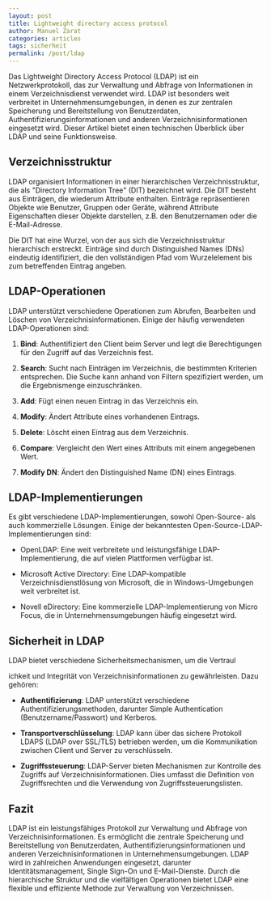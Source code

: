 ```yaml
---
layout: post
title: Lightweight directory access protocol
author: Manuel Zarat
categories: articles
tags: sicherheit
permalink: /post/ldap
---
```


Das Lightweight Directory Access Protocol (LDAP) ist ein Netzwerkprotokoll, das zur Verwaltung und Abfrage von Informationen in einem Verzeichnisdienst verwendet wird. LDAP ist besonders weit verbreitet in Unternehmensumgebungen, in denen es zur zentralen Speicherung und Bereitstellung von Benutzerdaten, Authentifizierungsinformationen und anderen Verzeichnisinformationen eingesetzt wird. Dieser Artikel bietet einen technischen Überblick über LDAP und seine Funktionsweise.

<!--excerpt_separator-->

## Verzeichnisstruktur

LDAP organisiert Informationen in einer hierarchischen Verzeichnisstruktur, die als "Directory Information Tree" (DIT) bezeichnet wird. Die DIT besteht aus Einträgen, die wiederum Attribute enthalten. Einträge repräsentieren Objekte wie Benutzer, Gruppen oder Geräte, während Attribute Eigenschaften dieser Objekte darstellen, z.B. den Benutzernamen oder die E-Mail-Adresse.

Die DIT hat eine Wurzel, von der aus sich die Verzeichnisstruktur hierarchisch erstreckt. Einträge sind durch Distinguished Names (DNs) eindeutig identifiziert, die den vollständigen Pfad vom Wurzelelement bis zum betreffenden Eintrag angeben.

## LDAP-Operationen

LDAP unterstützt verschiedene Operationen zum Abrufen, Bearbeiten und Löschen von Verzeichnisinformationen. Einige der häufig verwendeten LDAP-Operationen sind:

1. **Bind**: Authentifiziert den Client beim Server und legt die Berechtigungen für den Zugriff auf das Verzeichnis fest.

2. **Search**: Sucht nach Einträgen im Verzeichnis, die bestimmten Kriterien entsprechen. Die Suche kann anhand von Filtern spezifiziert werden, um die Ergebnismenge einzuschränken.

3. **Add**: Fügt einen neuen Eintrag in das Verzeichnis ein.

4. **Modify**: Ändert Attribute eines vorhandenen Eintrags.

5. **Delete**: Löscht einen Eintrag aus dem Verzeichnis.

6. **Compare**: Vergleicht den Wert eines Attributs mit einem angegebenen Wert.

7. **Modify DN**: Ändert den Distinguished Name (DN) eines Eintrags.

## LDAP-Implementierungen

Es gibt verschiedene LDAP-Implementierungen, sowohl Open-Source- als auch kommerzielle Lösungen. Einige der bekanntesten Open-Source-LDAP-Implementierungen sind:

- OpenLDAP: Eine weit verbreitete und leistungsfähige LDAP-Implementierung, die auf vielen Plattformen verfügbar ist.

- Microsoft Active Directory: Eine LDAP-kompatible Verzeichnisdienstlösung von Microsoft, die in Windows-Umgebungen weit verbreitet ist.

- Novell eDirectory: Eine kommerzielle LDAP-Implementierung von Micro Focus, die in Unternehmensumgebungen häufig eingesetzt wird.

## Sicherheit in LDAP

LDAP bietet verschiedene Sicherheitsmechanismen, um die Vertraul

ichkeit und Integrität von Verzeichnisinformationen zu gewährleisten. Dazu gehören:

- **Authentifizierung**: LDAP unterstützt verschiedene Authentifizierungsmethoden, darunter Simple Authentication (Benutzername/Passwort) und Kerberos.

- **Transportverschlüsselung**: LDAP kann über das sichere Protokoll LDAPS (LDAP over SSL/TLS) betrieben werden, um die Kommunikation zwischen Client und Server zu verschlüsseln.

- **Zugriffssteuerung**: LDAP-Server bieten Mechanismen zur Kontrolle des Zugriffs auf Verzeichnisinformationen. Dies umfasst die Definition von Zugriffsrechten und die Verwendung von Zugriffssteuerungslisten.

## Fazit

LDAP ist ein leistungsfähiges Protokoll zur Verwaltung und Abfrage von Verzeichnisinformationen. Es ermöglicht die zentrale Speicherung und Bereitstellung von Benutzerdaten, Authentifizierungsinformationen und anderen Verzeichnisinformationen in Unternehmensumgebungen. LDAP wird in zahlreichen Anwendungen eingesetzt, darunter Identitätsmanagement, Single Sign-On und E-Mail-Dienste. Durch die hierarchische Struktur und die vielfältigen Operationen bietet LDAP eine flexible und effiziente Methode zur Verwaltung von Verzeichnissen.
